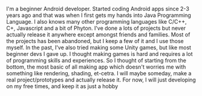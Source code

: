 I'm a beginner Android developer.
Started coding Android apps since 2-3 years ago and that was when I first gets my hands into Java Programming Language.
I also knows many other programming languages like C/C++, C+, Javascript and a bit of Phyton.
I've done a lots of projects but never actually release it anywhere except amongst friends and families.
Most of the projects has been abandoned, but I keep a few of it and I use those myself.
In the past, I've also tried making some Unity games, but like most beginner devs I gave up.
I thought making games is hard and requires a lot of programming skills and experiences.
So I thought of starting from the bottom, the most basic of all making app which doesn't worries me with something like rendering, shading, et-cetra. 
I will maybe someday, make a real project/prototypes and actually release it. 
For now, I will just developing on my free times, and keep it as just a hobby 

<!---
NikolaiAleksandrovsk/NikolaiAleksandrovsk is a ✨ special ✨ repository because its `README.md` (this file) appears on your GitHub profile.
You can click the Preview link to take a look at your changes.
--->
